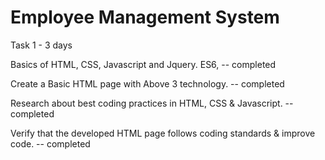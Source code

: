 # Employee Management System

Task 1 - 3 days

Basics of HTML, CSS, Javascript and Jquery. ES6, -- completed

Create a Basic HTML page with Above 3 technology. -- completed

Research about best coding practices in HTML, CSS & Javascript. -- completed

Verify that the developed HTML page follows coding standards & improve code. -- completed
